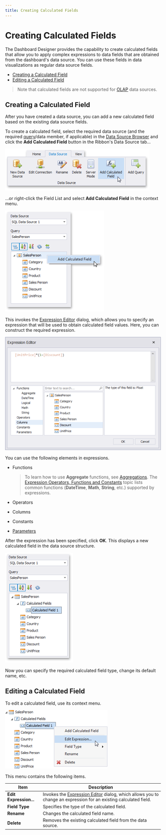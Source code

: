 ```yaml
---
title: Creating Calculated Fields
---
```

# Creating Calculated Fields
The Dashboard Designer provides the capability to create calculated fields that allow you to apply complex expressions to data fields that are obtained from the dashboard's data source. You can use these fields in data visualizations as regular data source fields.
* [Creating a Calculated Field](#creating-a-calculated-field)
* [Editing a Calculated Field](#editing-a-calculated-field)

> Note that calculated fields are not supported for [OLAP](../../../../dashboard-for-desktop/articles/dashboard-designer/providing-data/connecting-to-olap-cubes.md) data sources.

## <a name="creating-a-calculated-field"/>Creating a Calculated Field
After you have created a data source, you can add a new calculated field based on the existing data source fields.

To create a calculated field, select the required data source (and the required [query](../../../../dashboard-for-desktop/articles/dashboard-designer/working-with-data/manage-sql-queries.md)/data member, if applicable) in the [Data Source Browser](../../../../dashboard-for-desktop/articles/dashboard-designer/ui-elements/data-source-browser.md) and click the **Add Calculated Field** button in the Ribbon's Data Source tab...

![CalculatedFileds_AddCalculatedFieldButton_Ribbon](../../../images/Img21578.png)

...or right-click the Field List and select **Add Calculated Field** in the context menu.

![CalculatedFileds_AddCalculatedField_ContextMenu](../../../images/Img21581.png)

This invokes the [Expression Editor](../../../../dashboard-for-desktop/articles/expression-editor.md) dialog, which allows you to specify an expression that will be used to obtain calculated field values. Here, you can construct the required expression.

![CalculatedFileds_ExpressionEditor](../../../images/Img21580.png)

You can use the following elements in expressions.
* Functions
	
	> To learn how to use **Aggregate** functions, see [Aggregations](../../../../dashboard-for-desktop/articles/dashboard-designer/data-analysis/aggregations.md). The [Expression Operators, Functions and Constants](../../../../dashboard-for-desktop/articles/expression-editor/expression-operators-functions-and-constants.md) topic lists common functions (**DateTime**, **Math**, **String**, etc.) supported by expressions.
* Operators
* Columns
* Constants
* [Parameters](../../../../dashboard-for-desktop/articles/dashboard-designer/data-analysis/using-dashboard-parameters.md)

After the expression has been specified, click **OK**. This displays a new calculated field in the data source structure.

![CalculatedFileds_DataSourceStructure](../../../images/Img21582.png)

Now you can specify the required calculated field type, change its default name, etc.

## <a name="editing-a-calculated-field"/>Editing a Calculated Field
To edit a calculated field, use its context menu.

![CalculatedFileds_FieldContextMenu](../../../images/Img21583.png)

This menu contains the following items.

| Item | Description |
|---|---|
| **Edit Expression...** | Invokes the [Expression Editor](../../../../dashboard-for-desktop/articles/expression-editor.md) dialog, which allows you to change an expression for an existing calculated field. |
| **Field Type** | Specifies the type of the calculated field. |
| **Rename** | Changes the calculated field name. |
| **Delete** | Removes the existing calculated field from the data source. |